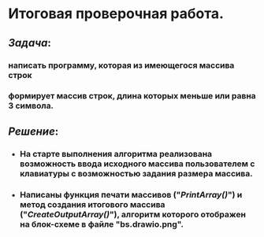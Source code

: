 # **Итоговая проверочная работа.**
## _**Задача**_: 
### написать программу, которая из имеющегося массива строк
### формирует массив строк, длина которых меньше или равна 3 символа.

## _**Решение**_: 

* ### На старте выполнения алгоритма реализована возможность ввода исходного массива пользователем с клавиатуры с возможностью задания размера массива.
* ### Написаны функция печати массивов ("*PrintArray()*") и метод создания итогового массива ("*CreateOutputArray()*"), алгоритм которого отображен на блок-схеме в файле "bs.drawio.png".